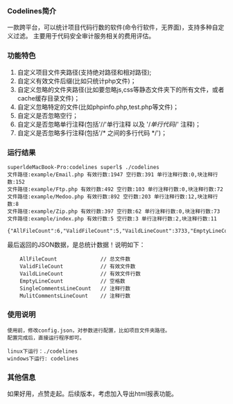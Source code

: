### Codelines简介

一款跨平台，可以统计项目代码行数的软件(命令行软件，无界面)，支持多种自定义过滤。
主要用于代码安全审计服务相关的费用评估。

### 功能特色

1. 自定义项目文件夹路径(支持绝对路径和相对路径);
2. 自定义有效文件后缀(比如只统计php文件)；
3. 自定义忽略的文件夹路径(比如要忽略js,css等静态文件夹下的所有文件，或者cache缓存目录文件)；
4. 自定义忽略特定的文件(比如phpinfo.php,test.php等文件)；
5. 自定义是否忽略空行；
6. 自定义是否忽略单行注释(包括'//'单行注释 以及 '/*单行代码*/' 注释)；
7. 自定义是否忽略多行注释(包括'/* 之间的多行代码 */')；


### 运行结果
```
superldeMacBook-Pro:codelines superl$ ./codelines
文件路径:example/Email.php 有效行数:1947 空行数:391 单行注释行数:0,块注释行数:152
文件路径:example/Ftp.php 有效行数:492 空行数:103 单行注释行数:0,块注释行数:72
文件路径:example/Medoo.php 有效行数:892 空行数:203 单行注释行数:12,块注释行数:8
文件路径:example/Zip.php 有效行数:397 空行数:62 单行注释行数:0,块注释行数:73
文件路径:example/index.php 有效行数:5 空行数:3 单行注释行数:2,块注释行数:11

{"AllFileCount":6,"ValidFileCount":5,"VaildLineCount":3733,"EmptyLineCount":762,"SingleCommentsLineCount":14,"MulitCommentsLineCount":316}
```

最后返回的JSON数据，是总统计数据！说明如下：
```
	AllFileCount              // 总文件数
	ValidFileCount            // 有效文件数
	VaildLineCount            // 有效文件行数
	EmptyLineCount            // 空格数
	SingleCommentsLineCount   // 注释行数
	MulitCommentsLineCount    // 注释行数
```

### 使用说明
```
使用前，修改config.json，对参数进行配置，比如项目文件夹路径。
配置完成后，直接运行程序即可。

linux下运行：./codelines
windows下运行: codelines
```

### 其他信息

如果好用，点赞走起。后续版本，考虑加入导出html报表功能。